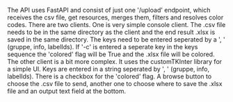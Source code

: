 The API uses FastAPI and consist of just one '/upload' endpoint, which receives the csv file, get resources, merges them, filters and resolves color codes.
There are two clients. One is very simple console client. The .csv file needs to be in the same directory as the client and the end result .xlsx is saved in the same directory. The keys need to be entered seperated by a ', ' (gruppe, info, labelIds). If '-c' is entered a seperate key in the keys sequence the 'colored' flag will be True and the .xlsx file will be colored.
The other client is a bit more complex. It uses the customTKInter library for a simple UI. Keys are entered in a string seperated by ', ' (gruppe, info, labelIds). There is a checkbox for the 'colored' flag. A browse button to choose the .csv file to send, another one to choose where to save the .xlsx file and an output text field at the bottom.
